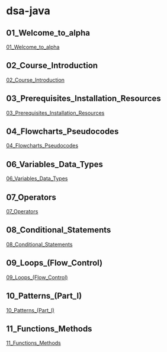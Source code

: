 # dsa-java

## 01_Welcome_to_alpha

[01_Welcome_to_alpha](https://github.com/nirmitkotadiya/dsa-java/tree/main/01_Welcome_to_alpha)

## 02_Course_Introduction

[02_Course_Introduction](https://github.com/nirmitkotadiya/dsa-java/tree/main/02_Course_Introduction)

## 03_Prerequisites_Installation_Resources

[03_Prerequisites_Installation_Resources](https://github.com/nirmitkotadiya/dsa-java/tree/main/03_Prerequisites_Installation_Resources)

## 04_Flowcharts_Pseudocodes

[04_Flowcharts_Pseudocodes](https://github.com/nirmitkotadiya/dsa-java/tree/main/04_Flowcharts_Pseudocodes)

## 06_Variables_Data_Types

[06_Variables_Data_Types](https://github.com/nirmitkotadiya/dsa-java/tree/main/06_Variables_Data_Types)

## 07_Operators

[07_Operators](https://github.com/nirmitkotadiya/dsa-java/tree/main/07_Operators)

## 08_Conditional_Statements

[08_Conditional_Statements](https://github.com/nirmitkotadiya/dsa-java/tree/main/08_Conditional_Statements)

## 09_Loops_(Flow_Control)

[09_Loops_(Flow_Control)](https://github.com/nirmitkotadiya/dsa-java/tree/main/09_Loops_(Flow_Control))

## 10_Patterns_(Part_I)

[10_Patterns_(Part_I)](https://github.com/nirmitkotadiya/dsa-java/tree/main/10_Patterns_(Part_I))

## 11_Functions_Methods

[11_Functions_Methods](https://github.com/nirmitkotadiya/dsa-java/tree/main/11_Functions_Methods)
